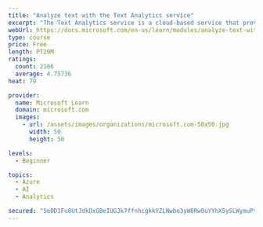 ```yaml
---
title: "Analyze text with the Text Analytics service"
excerpt: "The Text Analytics service is a cloud-based service that provides advanced natural language processing over raw text for sentiment analysis, key phrase extraction, named entity recognition, and language detection."
webUrl: https://docs.microsoft.com/en-us/learn/modules/analyze-text-with-text-analytics-service/
type: course
price: Free
length: PT29M
ratings:
  count: 2106
  average: 4.75736
heat: 79

provider:
  name: Microsoft Learn
  domain: microsoft.com
  images:
    - url: /assets/images/organizations/microsoft.com-50x50.jpg
      width: 50
      height: 50

levels:
  - Beginner

topics:
  - Azure
  - AI
  - Analytics

secured: "SeOD1Fu8UtJdkDxGBeIUGJk7ffnhcgkkYZLNwbo3yW8Rw0uYYhXSySLWymuPtcLT/KtaesxIbztVuAKdNmH8VRYe2mKeIBTzndPN4lqvPzTgcJ2xldc5PAYyjPZUb0Eqo/2GpROxd+qBdpPwoOWpoguhuxAqFhivgzLllaOSKNduhsXuHzgYT4jiCRrSbbVyQZVS9G6Qus35eNHtTBF7K6Od7uNfQbRv8fDj1h61XHYvJEfn3hVv2OyvsZ2IAbdyicTrwW8zNZdX6iQyU60iRsAiw/qkeEmBtngS92KDmLWQOTKJPMNRd8LoMVCBrmtV4h1hCRO4S5ZcoTuPC1b/Gu3zpnxDr+yG5CgEyJHKllnT6dNz8pzn8vD2mm8PuTOIu5l+8mzWeJKYstdi5GXgK+JKY0ScHRBqGf4C2daUghY=;47yq8sQkI8ETA6273oFpQg=="
---
```


